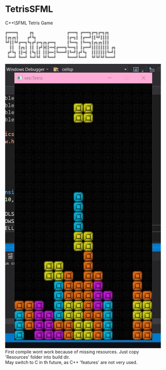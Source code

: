 # TetrisSFML
C++\SFML Tetris Game

~~~text
╔════╗     ╔╗               ╔═══╗ ╔═══╗╔═╗╔═╗╔╗   
║╔╗╔╗║    ╔╝╚╗              ║╔═╗║ ║╔══╝║║╚╝║║║║   
╚╝║║╚╝╔══╗╚╗╔╝╔═╗╔╗╔══╗     ║╚══╗ ║╚══╗║╔╗╔╗║║║   
  ║║  ║╔╗║ ║║ ║╔╝╠╣║══╣╔═══╗╚══╗║ ║╔══╝║║║║║║║║ ╔╗
 ╔╝╚╗ ║║═╣ ║╚╗║║ ║║╠══║╚═══╝║╚═╝║╔╝╚╗  ║║║║║║║╚═╝║
 ╚══╝ ╚══╝ ╚═╝╚╝ ╚╝╚══╝     ╚═══╝╚══╝  ╚╝╚╝╚╝╚═══╝
~~~
![alt text](https://raw.githubusercontent.com/VirtualException/TetrisSFML/master/Resources/tetris.jpg)
<br/>
<p1>
First compile wont work because of missing resources. Just copy 'Resources' folder into build dir.
</p1>
<br/>
<p1>
May switch to C in th future, as C++ 'features' are not very used.
</p1>
